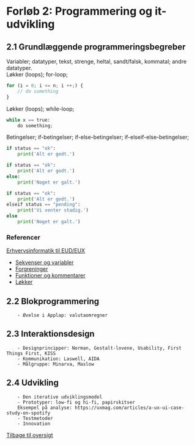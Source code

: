 # Forløb 2: Programmering og it-udvikling
## 2.1 Grundlæggende programmeringsbegreber
Variabler; datatyper, tekst, strenge, heltal, sandt/falsk, kommatal; andre datatyper.  
Løkker (loops); for-loop;
``` javascript
for (i = 0; i <= n; i ++;) {
    // do something
}
```
Løkker (loops); while-loop;

``` python
while x == true:
    do something;
```
Betingelser; if-betingelser; if-else-betingelser; if-elseif-else-betingelser;
``` python
if status == "ok":
    print('Alt er godt.')

if status == "ok":
    print('Alt er godt.')
else:
    print('Noget er galt.')

if status == "ok":
    print('Alt er godt.')
elseif status == "pending":
    print('Vi venter stadig.')
else 
    print('Noget er galt.')
```

### Referencer
[Erhvervsinformatik til EUD/EUX](https://erhvervsinformatik.systime.dk/)  
- [Sekvenser og variabler](https://erhvervsinformatik.systime.dk/?id=166)
- [Forgreninger](https://erhvervsinformatik.systime.dk/?id=167)
- [Funktioner og kommentarer](https://erhvervsinformatik.systime.dk/?id=168)
- [Løkker](https://erhvervsinformatik.systime.dk/?id=169)

## 2.2 Blokprogrammering
        - Øvelse i Applap: valutaomregner

## 2.3 Interaktionsdesign
        - Designprincipper: Norman, Gestalt-lovene, Usability, First Things First, KISS
        - Kommunikation: Laswell, AIDA
        - Målgruppe: Minarva, Maslow

## 2.4 Udvikling
        - Den iterative udviklingsmodel
        - Prototyper: low-fi og hi-fi, papirskitser
        Eksempel på analyse: https://uxmag.com/articles/a-ux-ui-case-study-on-spotify
        - Testmetoder
        - Innovation

[Tilbage til oversigt](0-studieplan-hhx.md)